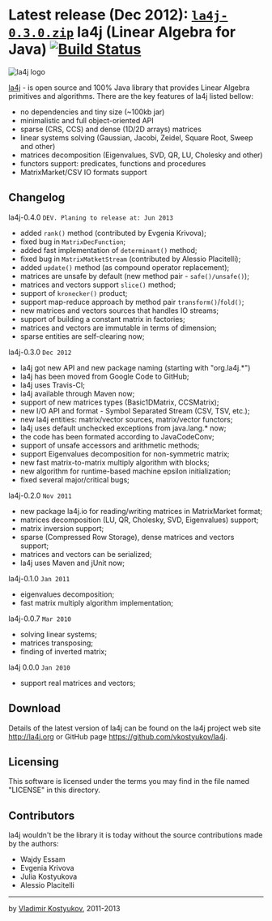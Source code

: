 Latest release (Dec 2012): <code>[la4j-0.3.0.zip](http://la4j.googlecode.com/files/la4j-0.3.0.zip)</code>
la4j (Linear Algebra for Java)  [![Build Status](https://travis-ci.org/vkostyukov/la4j.png?branch=master)](https://travis-ci.org/vkostyukov/la4j)
=============================

![la4j logo](https://raw.github.com/vkostyukov/la4j/master/la4j-logo.png) 

[la4j](http://la4j.org) - is open source and 100% Java library 
that provides Linear Algebra primitives and algorithms. There are the 
key features of la4j listed bellow:

- no dependencies and tiny size (~100kb jar)
- minimalistic and full object-oriented API
- sparse (CRS, CCS) and dense (1D/2D arrays) matrices
- linear systems solving (Gaussian, Jacobi, Zeidel, Square Root, Sweep and other)
- matrices decomposition (Eigenvalues, SVD, QR, LU, Cholesky and other)
- functors support: predicates, functions and procedures
- MatrixMarket/CSV IO formats support


Changelog
---------
la4j-0.4.0 ```DEV. Planing to release at: Jun 2013```
 * added ```rank()``` method (contributed by Evgenia Krivova);
 * fixed bug in ```MatrixDecFunction```;
 * added fast implementation of ```determinant()``` method;
 * fixed bug in ```MatrixMatketStream``` (contributed by Alessio Placitelli);
 * added ```update()``` method (as compound operator replacement);
 * matrices are unsafe by default (new method pair - ```safe()/unsafe()```);
 * matrices and vectors support `slice()` method;
 * support of `kronecker()` product;
 * support map-reduce approach by method pair `transform()`/`fold()`;
 * new matrices and vectors sources that handles IO streams;
 * support of building a constant matrix in factories;
 * matrices and vectors are immutable in terms of dimension;
 * sparse entities are self-clearing now;

la4j-0.3.0 <code>Dec 2012</code>
 * la4j got new API and new package naming (starting with "org.la4j.*")
 * la4j has been moved from Google Code to GitHub;
 * la4j uses Travis-CI;
 * la4j available through Maven now;
 * support of new matrices types (Basic1DMatrix, CCSMatrix);
 * new I/O API and format - Symbol Separated Stream (CSV, TSV, etc.);
 * new la4j entities: matrix/vector sources, matrix/vector functors;
 * la4j uses default unchecked exceptions from java.lang.* now;
 * the code has been formated according to JavaCodeConv;
 * support of unsafe accessors and arithmetic methods;
 * support Eigenvalues decomposition for non-symmetric matrix;
 * new fast matrix-to-matrix multiply algorithm with blocks;
 * new algorithm for runtime-based machine epsilon initialization;
 * fixed several major/critical bugs;
  
la4j-0.2.0 ```Nov 2011```
 * new package la4j.io for reading/writing matrices in MatrixMarket format;
 * matrices decomposition (LU, QR, Cholesky, SVD, Eigenvalues) support;
 * matrix inversion support;
 * sparse (Compressed Row Storage), dense matrices and vectors support;
 * matrices and vectors can be serialized;
 * la4j uses Maven and jUnit now;
 
la4j-0.1.0 ```Jan 2011```
 * eigenvalues decomposition;
 * fast matrix multiply algorithm implementation;
 
la4j-0.0.7 ```Mar 2010```
 * solving linear systems;
 * matrices transposing;
 * finding of inverted matrix;
 
la4j 0.0.0 ```Jan 2010```
 * support real matrices and vectors;
 
 
Download
--------
 
 Details of the latest version of la4j can be found on the la4j
 project web site <http://la4j.org> or GitHub page 
 <https://github.com/vkostyukov/la4j>.
 
 
Licensing
---------
 
 This software is licensed under the terms you may find in the file 
 named "LICENSE" in this directory.
 
 
Contributors
------------

la4j wouldn't be the library it is today without the source contributions 
made by the authors:
- Wajdy Essam
- Evgenia Krivova
- Julia Kostyukova
- Alessio Placitelli

----
by [Vladimir Kostyukov](http://vkostyukov.ru), 2011-2013
